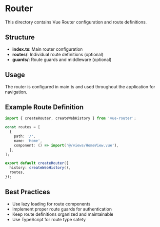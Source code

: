 # Router

This directory contains Vue Router configuration and route definitions.

## Structure

- **index.ts**: Main router configuration
- **routes/**: Individual route definitions (optional)
- **guards/**: Route guards and middleware (optional)

## Usage

The router is configured in main.ts and used throughout the application for navigation.

## Example Route Definition

```typescript
import { createRouter, createWebHistory } from 'vue-router';

const routes = [
  {
    path: '/',
    name: 'Home',
    component: () => import('@/views/HomeView.vue'),
  },
];

export default createRouter({
  history: createWebHistory(),
  routes,
});
```

## Best Practices

- Use lazy loading for route components
- Implement proper route guards for authentication
- Keep route definitions organized and maintainable
- Use TypeScript for route type safety

